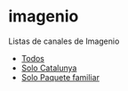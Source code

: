 # imagenio
Listas de canales de Imagenio

* [Todos](https://raw.githubusercontent.com/francescortiz/imagenio/master/todos.m3u)
* [Solo Catalunya](https://raw.githubusercontent.com/francescortiz/imagenio/master/catalunya.m3u)
* [Solo Paquete familiar](https://raw.githubusercontent.com/francescortiz/imagenio/master/paquete%20familiar.m3u)

